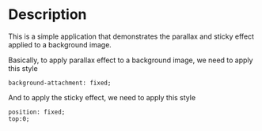 # Description

This is a simple application that demonstrates the parallax and sticky effect applied to a background image.

Basically, to apply parallax effect to a background image, we need to apply this style
```
background-attachment: fixed;
```
And to apply the sticky effect, we need to apply this style
```
position: fixed;
top:0;
```
